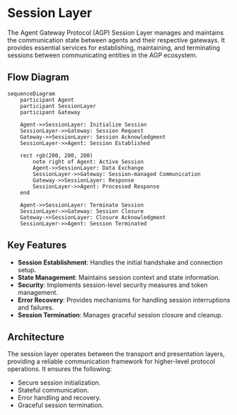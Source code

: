 # Session Layer

The Agent Gateway Protocol (AGP) Session Layer manages and maintains the communication state between agents and their respective gateways. It provides essential services for establishing, maintaining, and terminating sessions between communicating entities in the AGP ecosystem.

## Flow Diagram

```mermaid
sequenceDiagram
    participant Agent
    participant SessionLayer
    participant Gateway

    Agent->>SessionLayer: Initialize Session
    SessionLayer->>Gateway: Session Request
    Gateway->>SessionLayer: Session Acknowledgment
    SessionLayer->>Agent: Session Established

    rect rgb(200, 200, 200)
        note right of Agent: Active Session
        Agent->>SessionLayer: Data Exchange
        SessionLayer->>Gateway: Session-managed Communication
        Gateway->>SessionLayer: Response
        SessionLayer->>Agent: Processed Response
    end

    Agent->>SessionLayer: Terminate Session
    SessionLayer->>Gateway: Session Closure
    Gateway->>SessionLayer: Closure Acknowledgment
    SessionLayer->>Agent: Session Terminated
```

## Key Features

- **Session Establishment**: Handles the initial handshake and connection setup.
- **State Management**: Maintains session context and state information.
- **Security**: Implements session-level security measures and token management.
- **Error Recovery**: Provides mechanisms for handling session interruptions and failures.
- **Session Termination**: Manages graceful session closure and cleanup.

## Architecture

The session layer operates between the transport and presentation layers, providing a reliable communication framework for higher-level protocol operations. It ensures the following:

* Secure session initialization.
* Stateful communication.
* Error handling and recovery.
* Graceful session termination.
